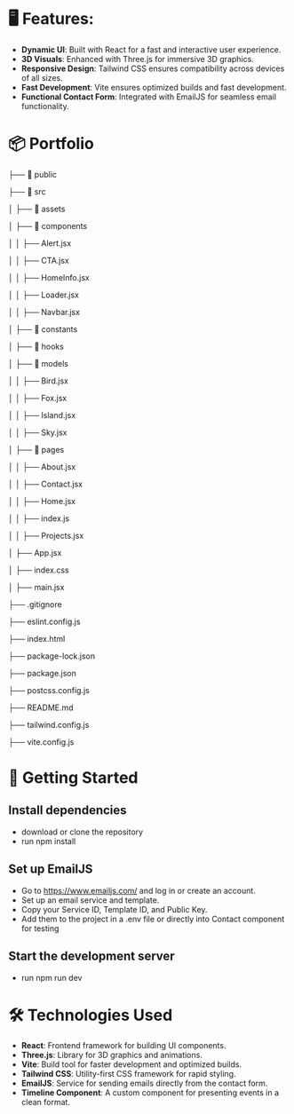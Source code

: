 <h1>🖥️ Features:</h1>

- **Dynamic UI**: Built with React for a fast and interactive user experience.
- **3D Visuals**: Enhanced with Three.js for immersive 3D graphics.
- **Responsive Design**: Tailwind CSS ensures compatibility across devices of all sizes.
- **Fast Development**: Vite ensures optimized builds and fast development.
- **Functional Contact Form**: Integrated with EmailJS for seamless email functionality.

<h1>📦 Portfolio</h1>

├── 📁 public

├── 📁 src

│   ├── 📁 assets

│   ├── 📁 components

│   │   ├── Alert.jsx

│   │   ├── CTA.jsx

│   │   ├── HomeInfo.jsx

│   │   ├── Loader.jsx

│   │   ├── Navbar.jsx

│   ├── 📁 constants

│   ├── 📁 hooks

│   ├── 📁 models

│   │   ├── Bird.jsx

│   │   ├── Fox.jsx

│   │   ├── Island.jsx

│   │   ├── Sky.jsx

│   ├── 📁 pages

│   │   ├── About.jsx

│   │   ├── Contact.jsx

│   │   ├── Home.jsx

│   │   ├── index.js

│   │   ├── Projects.jsx

│   ├── App.jsx

│   ├── index.css

│   ├── main.jsx

├── .gitignore

├── eslint.config.js

├── index.html

├── package-lock.json

├── package.json

├── postcss.config.js

├── README.md

├── tailwind.config.js

├── vite.config.js


<h1>🚀 Getting Started</h1>

## Install dependencies

- download or clone the repository
- run npm install
## Set up EmailJS

- Go to https://www.emailjs.com/ and log in or create an account.
- Set up an email service and template.
- Copy your Service ID, Template ID, and Public Key.
- Add them to the project in a .env file or directly into Contact component for testing
## Start the development server

- run npm run dev
<h1>🛠️ Technologies Used</h1>

- **React**: Frontend framework for building UI components.
- **Three.js**: Library for 3D graphics and animations.
- **Vite**: Build tool for faster development and optimized builds.
- **Tailwind CSS**: Utility-first CSS framework for rapid styling.
- **EmailJS**: Service for sending emails directly from the contact form.
- **Timeline Component**: A custom component for presenting events in a clean format.
